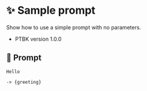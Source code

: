 # ✨ Sample prompt

Show how to use a simple prompt with no parameters.

-   PTBK version 1.0.0

## 💬 Prompt

```text
Hello
```

`-> {greeting}`

<!--
TODO: [🧠] Figure out less simmilar word for "single", "simple" and "sample"
-->
